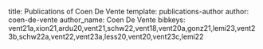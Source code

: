 title: Publications of Coen De Vente
template: publications-author
author: coen-de-vente
author_name: Coen De Vente
bibkeys: vent21a,xion21,ardu20,vent21,schw22,vent18,vent20a,gonz21,lemi23,vent23b,schw22a,vent22,vent23a,less20,vent20,vent23c,lemi22